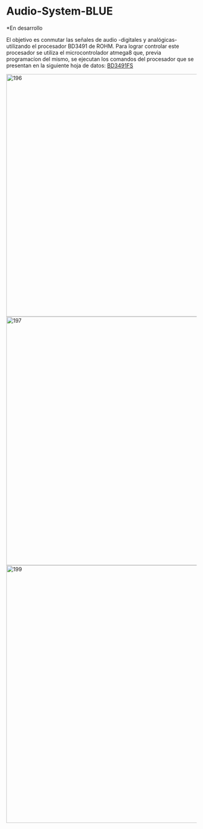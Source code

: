 # Audio-System-BLUE

*En desarrollo

El objetivo es conmutar las señales de audio -digitales y analógicas- utilizando el procesador BD3491 de ROHM. 
Para lograr controlar este procesador se utiliza el microcontrolador atmega8 que, previa programacíon del mismo, se ejecutan los comandos del procesador que 
se presentan en la siguiente hoja de datos: [BD3491FS](https://fscdn.rohm.com/en/products/databook/datasheet/ic/audio_video/audio_processor/bd3491fs-e.pdf)


<img width="640" alt="196" src="https://user-images.githubusercontent.com/88397949/234874000-896f0dde-0ec1-404b-832b-97a1343dedbc.png">

<img width="656" alt="197" src="https://user-images.githubusercontent.com/88397949/234874053-19dbc0df-73c7-4c8c-8d16-5381bbb57cfe.png">

<img width="680" alt="199" src="https://user-images.githubusercontent.com/88397949/234874096-649c139f-6264-405e-bbae-752be9c7c0a2.png">

